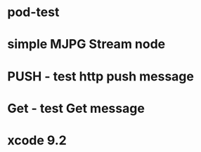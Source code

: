 # pod-test
# simple MJPG Stream node
# PUSH - test http push message
# Get - test Get message

# xcode 9.2

